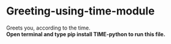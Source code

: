 # Greeting-using-time-module
Greets you, according to the time.</br>
<b>Open terminal and type pip install TIME-python to run this file.</b>
